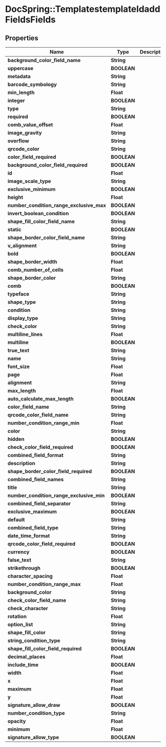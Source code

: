 # DocSpring::TemplatestemplateIdaddFieldsFields

## Properties
Name | Type | Description | Notes
------------ | ------------- | ------------- | -------------
**background_color_field_name** | **String** |  | [optional] 
**uppercase** | **BOOLEAN** |  | [optional] 
**metadata** | **String** |  | [optional] 
**barcode_symbology** | **String** |  | [optional] 
**min_length** | **Float** |  | [optional] 
**integer** | **BOOLEAN** |  | [optional] 
**type** | **String** |  | [optional] 
**required** | **BOOLEAN** |  | [optional] 
**comb_value_offset** | **Float** |  | [optional] 
**image_gravity** | **String** |  | [optional] 
**overflow** | **String** |  | [optional] 
**qrcode_color** | **String** |  | [optional] 
**color_field_required** | **BOOLEAN** |  | [optional] 
**background_color_field_required** | **BOOLEAN** |  | [optional] 
**id** | **Float** |  | [optional] 
**image_scale_type** | **String** |  | [optional] 
**exclusive_minimum** | **BOOLEAN** |  | [optional] 
**height** | **Float** |  | [optional] 
**number_condition_range_exclusive_max** | **BOOLEAN** |  | [optional] 
**invert_boolean_condition** | **BOOLEAN** |  | [optional] 
**shape_fill_color_field_name** | **String** |  | [optional] 
**static** | **BOOLEAN** |  | [optional] 
**shape_border_color_field_name** | **String** |  | [optional] 
**v_alignment** | **String** |  | [optional] 
**bold** | **BOOLEAN** |  | [optional] 
**shape_border_width** | **Float** |  | [optional] 
**comb_number_of_cells** | **Float** |  | [optional] 
**shape_border_color** | **String** |  | [optional] 
**comb** | **BOOLEAN** |  | [optional] 
**typeface** | **String** |  | [optional] 
**shape_type** | **String** |  | [optional] 
**condition** | **String** |  | [optional] 
**display_type** | **String** |  | [optional] 
**check_color** | **String** |  | [optional] 
**multiline_lines** | **Float** |  | [optional] 
**multiline** | **BOOLEAN** |  | [optional] 
**true_text** | **String** |  | [optional] 
**name** | **String** |  | [optional] 
**font_size** | **Float** |  | [optional] 
**page** | **Float** |  | [optional] 
**alignment** | **String** |  | [optional] 
**max_length** | **Float** |  | [optional] 
**auto_calculate_max_length** | **BOOLEAN** |  | [optional] 
**color_field_name** | **String** |  | [optional] 
**qrcode_color_field_name** | **String** |  | [optional] 
**number_condition_range_min** | **Float** |  | [optional] 
**color** | **String** |  | [optional] 
**hidden** | **BOOLEAN** |  | [optional] 
**check_color_field_required** | **BOOLEAN** |  | [optional] 
**combined_field_format** | **String** |  | [optional] 
**description** | **String** |  | [optional] 
**shape_border_color_field_required** | **BOOLEAN** |  | [optional] 
**combined_field_names** | **String** |  | [optional] 
**title** | **String** |  | [optional] 
**number_condition_range_exclusive_min** | **BOOLEAN** |  | [optional] 
**combined_field_separator** | **String** |  | [optional] 
**exclusive_maximum** | **BOOLEAN** |  | [optional] 
**default** | **String** |  | [optional] 
**combined_field_type** | **String** |  | [optional] 
**date_time_format** | **String** |  | [optional] 
**qrcode_color_field_required** | **BOOLEAN** |  | [optional] 
**currency** | **BOOLEAN** |  | [optional] 
**false_text** | **String** |  | [optional] 
**strikethrough** | **BOOLEAN** |  | [optional] 
**character_spacing** | **Float** |  | [optional] 
**number_condition_range_max** | **Float** |  | [optional] 
**background_color** | **String** |  | [optional] 
**check_color_field_name** | **String** |  | [optional] 
**check_character** | **String** |  | [optional] 
**rotation** | **Float** |  | [optional] 
**option_list** | **String** |  | [optional] 
**shape_fill_color** | **String** |  | [optional] 
**string_condition_type** | **String** |  | [optional] 
**shape_fill_color_field_required** | **BOOLEAN** |  | [optional] 
**decimal_places** | **Float** |  | [optional] 
**include_time** | **BOOLEAN** |  | [optional] 
**width** | **Float** |  | [optional] 
**x** | **Float** |  | [optional] 
**maximum** | **Float** |  | [optional] 
**y** | **Float** |  | [optional] 
**signature_allow_draw** | **BOOLEAN** |  | [optional] 
**number_condition_type** | **String** |  | [optional] 
**opacity** | **Float** |  | [optional] 
**minimum** | **Float** |  | [optional] 
**signature_allow_type** | **BOOLEAN** |  | [optional] 


